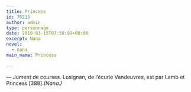```yaml
---
title: Princess
id: 76215
author: admin
type: personnage
date: 2010-03-15T07:50:09+00:00
excerpt: Nana
novel:
  - nana
main_name: Princess

---
```

— Jument de courses. Lusignan, de l&rsquo;écurie Vandeuvres, est par Lamb et Princess [388]._(Nana.)_